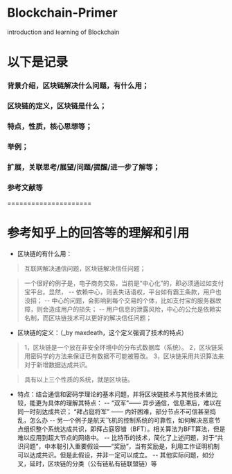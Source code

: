 # Blockchain-Primer
introduction and learning of Blockchain


# 以下是记录

### 背景介绍，区块链解决什么问题，有什么用；
### 区块链的定义，区块链是什么；
### 特点，性质，核心思想等；
### 举例；
### 扩展，关联思考/展望/问题/提醒/进一步了解等；
### 参考文献等
=====================

# 参考知乎上的回答等的理解和引用

- 区块链的有什么用：
> 互联网解决通信问题，区块链解决信任问题；
 
> 一个很好的例子是，电子商务交易，当前是“中心化”的，即必须通过如支付宝平台。显然，
-- 依赖中心，则丢失话语权，平台如有霸王条款，用户也没招；
-- 中心的问题，会影响到每个交易的个体，比如支付宝的服务器故障，则会造成用户的损失；
-- 用户信息的泄露风险，中心的公允是依赖实名制，而区块链技术可以更好的解决信任问题；
 
- 区块链的定义：（_by maxdeath，这个定义强调了技术的特点）
> 1，区块链是一个放在非安全环境中的分布式数据库（系统）。
> 2，区块链采用密码学的方法来保证已有数据不可能被篡改。
> 3，区块链采用共识算法来对于新增数据达成共识。
  
> 具有以上三个性质的系统，就是区块链。

- 特点：结合通信和密码学理论的基本问题，并将区块链技术与其他技术做比较，能更为具体的理解其特点：
-- “双军”—— 异步通信，信息滞后，难以在同一时刻达成共识； “拜占庭将军” —— 内奸困难，部分节点不可信甚至捣乱，怎么办
-- 另一个例子是航天飞机的控制系统的可靠性，如何解决恶意节点组织整个系统达成共识，即拜占庭容错（BFT）。相关算法为BFT算法，但是难以应用到超大节点的网络中。
-- 比特币的技术，简化了上述问题，对于“共识问题”，中本聪引入重要假设——“奖励”，当有奖励是，利用工作证明机制可以达成共识。但是此假设，并非一定可以成立。
-- 其他实际问题，如分叉，延时，区块链的分类（公有链私有链联盟链）等

